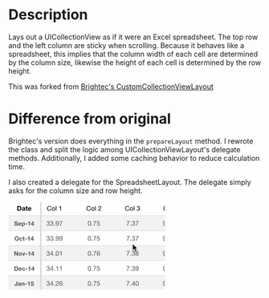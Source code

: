 # Description
Lays out a UICollectionView as if it were an Excel spreadsheet. The top row and
the left column are sticky when scrolling. Because it behaves like a
spreadsheet, this implies that the column width of each cell are determined by
the column size, likewise the height of each cell is determined by the row
height.

This was forked from [Brightec's CustomCollectionViewLayout][fork]

# Difference from original
Brightec's version does everything in the `prepareLayout` method. I rewrote the
class and split the logic among UICollectionViewLayout's delegate methods.
Additionally, I added some caching behavior to reduce calculation time.

I also created a delegate for the SpreadsheetLayout. The delegate simply asks
for the column size and row height.

![alt tag](https://github.com/brightec/CustomCollectionViewLayout/blob/master/customCollectionLayoutDemo.gif)

[fork]: https://github.com/brightec/CustomCollectionViewLayout

